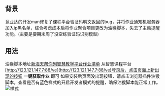 ## 背景
竞业达的开发man修复了课程平台验证码明文返回的bug，并将作业通知机服务器加入ip黑名单，综合考虑成本后将作业聚合项目更改为油猴脚本，失去了主动提醒功能。(主要是要期末周了没空练验证码识别模型)
## 用法
油猴脚本地址[新海天帮你列智慧教学平台作业清单](https://greasyfork.org/zh-CN/scripts/538889-%E6%96%B0%E6%B5%B7%E5%A4%A9%E5%B8%AE%E4%BD%A0%E5%88%97%E6%99%BA%E6%85%A7%E6%95%99%E5%AD%A6%E5%B9%B3%E5%8F%B0%E4%BD%9C%E4%B8%9A%E6%B8%85%E5%8D%95)
从智慧课程平台[http://123.121.147.7:88/ve](http://123.121.147.7:88/ve)登录后，点击页面上新出现的按钮 **一键获取作业** 即可
如果安装后页面没出现按钮，请点击浏览器插件油猴脚本，查看是否有蓝色样式的开启开发者模式的提醒，确保油猴脚本能正常工作。
![样式](/样式演示.png)
